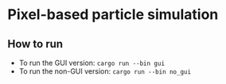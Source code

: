 # Pixel-based particle simulation

## How to run

- To run the GUI version: `cargo run --bin gui`
- To run the non-GUI version: `cargo run --bin no_gui`
